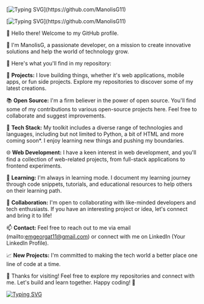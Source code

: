 [![Typing SVG](https://readme-typing-svg.demolab.com?font=Fira+Code&pause=1000&color=59F71D&width=435&lines=Hi!+I'm+Manolis+G!)](https://github.com/ManolisG11)

[![Typing SVG](https://readme-typing-svg.demolab.com?font=Fira+Code&pause=1000&color=59F71D&width=435&lines=Welcome+to+my+GitHub+profile!)](https://github.com/ManolisG11)

👋 Hello there! Welcome to my GitHub profile.

🚀 I'm ManolisG, a passionate developer, on a mission to create innovative solutions and help the world of technology grow.

🌟 Here's what you'll find in my repository:

🔧 **Projects:** I love building things, whether it's web applications, mobile apps, or fun side projects. Explore my repositories to discover some of my latest creations.

📚 **Open Source:** I'm a firm believer in the power of open source. You'll find some of my contributions to various open-source projects here. Feel free to collaborate and suggest improvements.

🧠 **Tech Stack:** My toolkit includes a diverse range of technologies and languages, including but not limited to Python, a bit of HTML and more coming soon*. I enjoy learning new things and pushing my boundaries.

🌐 **Web Development:** I have a keen interest in web development, and you'll find a collection of web-related projects, from full-stack applications to frontend experiments.

📖 **Learning:** I'm always in learning mode. I document my learning journey through code snippets, tutorials, and educational resources to help others on their learning path.

🤝 **Collaboration:** I'm open to collaborating with like-minded developers and tech enthusiasts. If you have an interesting project or idea, let's connect and bring it to life!

📫 **Contact:** Feel free to reach out to me via email (mailto:emgeorgat11@gmail.com) or connect with me on LinkedIn (Your LinkedIn Profile).

📈 **New Projects:** I'm committed to making the tech world a better place one line of code at a time.

🙏 Thanks for visiting! Feel free to explore my repositories and connect with me. Let's build and learn together. Happy coding! 🚀

[![Typing SVG](https://readme-typing-svg.demolab.com?font=Fira+Code&weight=700&size=25&pause=1500&color=F70000&width=435&lines=Happy+Coding!+%F0%9F%9A%80)](https://git.io/typing-svg)
